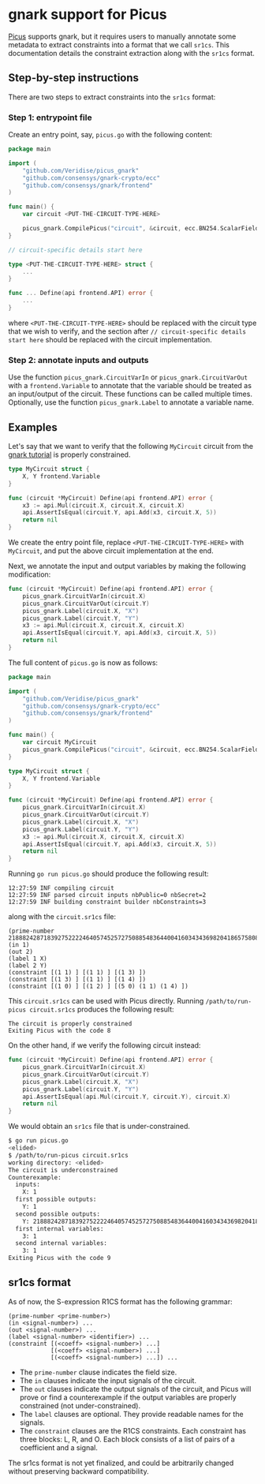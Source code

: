 # gnark support for Picus

[Picus](https://github.com/Veridise/Picus) supports gnark, but it requires users to manually annotate 
some metadata to extract constraints into a format that we call `sr1cs`. 
This documentation details the constraint extraction along with the `sr1cs` format.

## Step-by-step instructions

There are two steps to extract constraints into the `sr1cs` format:

### Step 1: entrypoint file

Create an entry point, say, `picus.go` with the following content:

```go
package main

import (
	"github.com/Veridise/picus_gnark"
	"github.com/consensys/gnark-crypto/ecc"
	"github.com/consensys/gnark/frontend"
)

func main() {
	var circuit <PUT-THE-CIRCUIT-TYPE-HERE>

	picus_gnark.CompilePicus("circuit", &circuit, ecc.BN254.ScalarField())
}

// circuit-specific details start here

type <PUT-THE-CIRCUIT-TYPE-HERE> struct {
	...
}

func ... Define(api frontend.API) error {
	...
}
```

where `<PUT-THE-CIRCUIT-TYPE-HERE>` should be replaced with the circuit type that we wish to verify, and the section after 
`// circuit-specific details start here` should be replaced with the circuit implementation.

### Step 2: annotate inputs and outputs

Use the function `picus_gnark.CircuitVarIn` or `picus_gnark.CircuitVarOut` with 
a `frontend.Variable` to annotate that the variable should be treated as an input/output of the circuit.
These functions can be called multiple times.
Optionally, use the function `picus_gnark.Label` to annotate a variable name.

## Examples

Let's say that we want to verify that the following `MyCircuit` circuit from the [gnark tutorial](https://docs.gnark.consensys.io/HowTo/write/circuit_api)
is properly constrained.

```go
type MyCircuit struct {
	X, Y frontend.Variable
}

func (circuit *MyCircuit) Define(api frontend.API) error {
	x3 := api.Mul(circuit.X, circuit.X, circuit.X)
	api.AssertIsEqual(circuit.Y, api.Add(x3, circuit.X, 5))
	return nil
}
```

We create the entry point file, replace `<PUT-THE-CIRCUIT-TYPE-HERE>` with `MyCircuit`, 
and put the above circuit implementation at the end.

Next, we annotate the input and output variables by making the following modification:


```go
func (circuit *MyCircuit) Define(api frontend.API) error {
	picus_gnark.CircuitVarIn(circuit.X)
	picus_gnark.CircuitVarOut(circuit.Y)
	picus_gnark.Label(circuit.X, "X")
	picus_gnark.Label(circuit.Y, "Y")
	x3 := api.Mul(circuit.X, circuit.X, circuit.X)
	api.AssertIsEqual(circuit.Y, api.Add(x3, circuit.X, 5))
	return nil
}
```

The full content of `picus.go` is now as follows:

```go
package main

import (
	"github.com/Veridise/picus_gnark"
	"github.com/consensys/gnark-crypto/ecc"
	"github.com/consensys/gnark/frontend"
)

func main() {
	var circuit MyCircuit
	picus_gnark.CompilePicus("circuit", &circuit, ecc.BN254.ScalarField())
}

type MyCircuit struct {
	X, Y frontend.Variable
}

func (circuit *MyCircuit) Define(api frontend.API) error {
	picus_gnark.CircuitVarIn(circuit.X)
	picus_gnark.CircuitVarOut(circuit.Y)
	picus_gnark.Label(circuit.X, "X")
	picus_gnark.Label(circuit.Y, "Y")
	x3 := api.Mul(circuit.X, circuit.X, circuit.X)
	api.AssertIsEqual(circuit.Y, api.Add(x3, circuit.X, 5))
	return nil
}
```

Running `go run picus.go` should produce the following result:

```
12:27:59 INF compiling circuit
12:27:59 INF parsed circuit inputs nbPublic=0 nbSecret=2
12:27:59 INF building constraint builder nbConstraints=3
```

along with the `circuit.sr1cs` file:

```
(prime-number 21888242871839275222246405745257275088548364400416034343698204186575808495617)
(in 1)
(out 2)
(label 1 X)
(label 2 Y)
(constraint [(1 1) ] [(1 1) ] [(1 3) ])
(constraint [(1 3) ] [(1 1) ] [(1 4) ])
(constraint [(1 0) ] [(1 2) ] [(5 0) (1 1) (1 4) ])
```

This `circuit.sr1cs` can be used with Picus directly. Running `/path/to/run-picus circuit.sr1cs` produces the following result:

```
The circuit is properly constrained
Exiting Picus with the code 8
```

On the other hand, if we verify the following circuit instead:

```go
func (circuit *MyCircuit) Define(api frontend.API) error {
	picus_gnark.CircuitVarIn(circuit.X)
	picus_gnark.CircuitVarOut(circuit.Y)
	picus_gnark.Label(circuit.X, "X")
	picus_gnark.Label(circuit.Y, "Y")
	api.AssertIsEqual(api.Mul(circuit.Y, circuit.Y), circuit.X)
	return nil
}
```

We would obtain an `sr1cs` file that is under-constrained.

```bash
$ go run picus.go
<elided>
$ /path/to/run-picus circuit.sr1cs 
working directory: <elided>
The circuit is underconstrained
Counterexample:
  inputs:
    X: 1
  first possible outputs:
    Y: 1
  second possible outputs:
    Y: 21888242871839275222246405745257275088548364400416034343698204186575808495616
  first internal variables:
    3: 1
  second internal variables:
    3: 1
Exiting Picus with the code 9
```

## sr1cs format 

As of now, the S-expression R1CS format has the following grammar:

```
(prime-number <prime-number>)
(in <signal-number>) ...
(out <signal-number>) ...
(label <signal-number> <identifier>) ...
(constraint [(<coeff> <signal-number>) ...]
            [(<coeff> <signal-number>) ...]
            [(<coeff> <signal-number>) ...]) ...
```

- The `prime-number` clause indicates the field size.
- The `in` clauses indicate the input signals of the circuit.
- The `out` clauses indicate the output signals of the circuit, and Picus will prove or find a counterexample if the output variables are properly constrained (not under-constrained).
- The `label` clauses are optional. They provide readable names for the signals.
- The `constraint` clauses are the R1CS constraints. Each constraint has three blocks: L, R, and O. Each block consists of a list of pairs of a coefficient and a signal.

The sr1cs format is not yet finalized, and could be arbitrarily changed without preserving backward compatibility.
